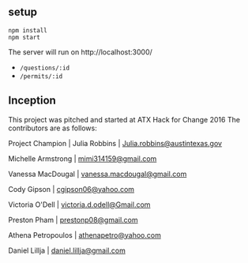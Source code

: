 setup
---

```
npm install
npm start
```

The server will run on http://localhost:3000/
* `/questions/:id`
* `/permits/:id`



Inception
---

This project was pitched and started at ATX Hack for Change 2016
The contributors are as follows: 

Project Champion | Julia Robbins | Julia.robbins@austintexas.gov

Michelle Armstrong | mimi314159@gmail.com

Vanessa MacDougal | vanessa.macdougal@gmail.com

Cody Gipson | cgipson06@yahoo.com

Victoria O'Dell | victoria.d.odell@Gmail.com

Preston Pham | prestonp08@gmail.com

Athena Petropoulos | athenapetro@yahoo.com

Daniel Lillja | daniel.lillja@gmail.com



